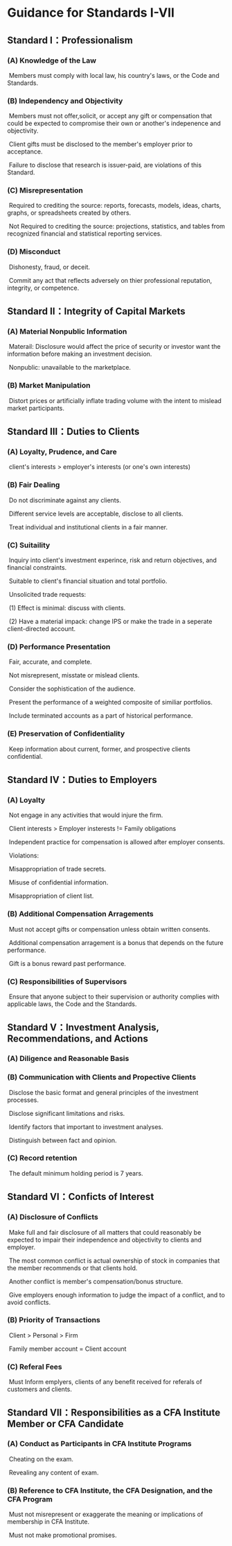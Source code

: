 # Guidance for Standards I-VII

## Standard I：Professionalism

### (A) Knowledge of the Law

​	Members must comply with local law, his country's laws, or the Code and Standards.

### (B) Independency and Objectivity

​	Members must not offer,solicit, or accept any gift or compensation that could be expected to compromise their own or another's indepenence and objectivity.

​	Client gifts must be disclosed to the member's employer prior to acceptance.

​	Failure to disclose that research is issuer-paid, are violations of this Standard.

### (C) Misrepresentation

​	Required to crediting the source: reports, forecasts, models, ideas, charts, graphs, or spreadsheets created by others.

​	Not Required to crediting the source: projections, statistics, and tables from recognized financial and statistical reporting services.

### (D) Misconduct

​	Dishonesty, fraud, or deceit.

​	Commit any act that reflects adversely on thier professional reputation, integrity, or competence.

## Standard II：Integrity of Capital Markets

### (A) Material Nonpublic Information

​	Materail: Disclosure would affect the price of security or investor want the information before making an investment decision.

​	Nonpublic: unavailable to the marketplace.

### (B) Market Manipulation

​	Distort prices or artificially inflate trading volume with the intent to mislead market participants.

## Standard III：Duties to Clients

### (A) Loyalty, Prudence, and Care

​	client's interests > employer's interests (or one's own interests)

### (B) Fair Dealing

​	Do not discriminate against any clients.

​	Different service levels are acceptable, disclose to all clients.

​	Treat individual and institutional clients in a fair manner.

### (C) Suitaility

​	Inquiry into client's investment experince, risk and return objectives, and financial constraints.

​	Suitable to client's financial situation and total portfolio.

​	Unsolicited trade requests:

​	(1) Effect is minimal: discuss with clients.

​	(2) Have a material impack: change IPS or make the trade in a seperate client-directed account.

### (D) Performance Presentation

​	Fair, accurate, and complete.

​	Not misrepresent, misstate or mislead clients.

​	Consider the sophistication of the audience.

​	Present the performance of a weighted composite of similiar portfolios.

​	Include terminated accounts as a part of historical performance.

### (E) Preservation of Confidentiality

​	Keep information about current, former, and prospective clients confidential.

## Standard IV：Duties to Employers

### (A) Loyalty

​	Not engage in any activities that would injure the firm.

​	Client interests > Employer insterests != Family obligations

​	Independent practice for compensation is allowed after employer consents.

​	Violations:

​		Misappropriation of trade secrets.

​		Misuse of confidential information.

​		Misappropriation of client list.

### (B) Additional Compensation Arragements

​	Must not accept gifts or compensation unless obtain written consents.

​	Additional compensation arragement is a bonus that depends on the future performance.

​	Gift is a bonus reward past performance.

### (C) Responsibilities of Supervisors

​	Ensure that anyone subject to their supervision or authority complies with applicable laws, the Code and the Standards.	

## Standard V：Investment Analysis, Recommendations, and Actions

### (A) Diligence and Reasonable Basis

### (B) Communication with Clients and Propective Clients

​	Disclose the basic format and general principles of the investment processes.

​	Disclose significant limitations and risks.

​	Identify factors that important to investment analyses.

​	Distinguish between fact and opinion.

### (C) Record retention

​	The default minimum holding period is 7 years.

## Standard VI：Conficts of Interest

### (A) Disclosure of Conflicts

​	Make full and fair disclosure of all matters that could reasonably be expected to impair their independence and objectivity to clients and employer.

​	The most common conflict is actual ownership of stock in companies that the member recommends or that clients hold.

​	Another conflict is member's compensation/bonus structure.

​	Give employers enough information to judge the impact of a conflict, and to avoid conflicts.

### (B) Priority of Transactions

​	Client > Personal > Firm

​	Family member account = Client account

### (C) Referal Fees

​	Must Inform emplyers, clients of any benefit received for referals of customers and clients.

## Standard VII：Responsibilities as a CFA Institute Member or CFA Candidate

### (A) Conduct as Participants in CFA Institute Programs

​	Cheating on the exam.

​	Revealing any content of exam.

### (B) Reference to CFA Institute, the CFA Designation, and the CFA Program

​	Must not misrepresent or exaggerate the meaning or implications of membership in CFA Institute.

​	Must not make promotional promises.